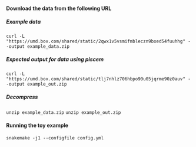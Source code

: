 #### Download the data from the following URL
##### Example data
```curl -L "https://umd.box.com/shared/static/2qwx1v5vsmifmbleczn9bxed54fuuhhg" --output example_data.zip```
##### Expected output for data using piscem
```curl -L "https://umd.box.com/shared/static/tlj7nhlz706hbpo90u05jqrme90z0auv" --output example_out.zip```


##### Decompress
```unzip example_data.zip```
```unzip example_out.zip```

#### Running the toy example
```snakemake -j1 --configfile config.yml```
